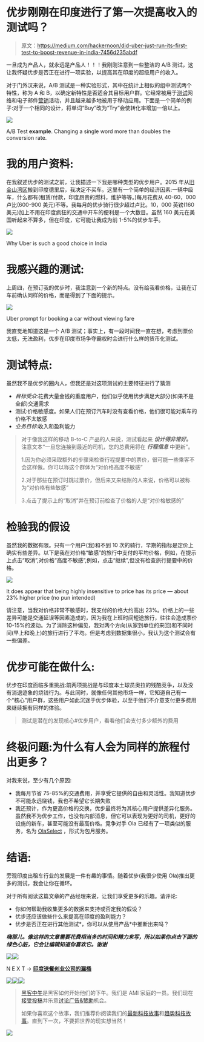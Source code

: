 # 优步刚刚在印度进行了第一次提高收入的测试吗？

> 原文：<https://medium.com/hackernoon/did-uber-just-run-its-first-test-to-boost-revenue-in-india-7456d235abdf>

一旦成为产品人，就永远是产品人！！！我刚刚注意到一些整洁的 A/B 测试，这让我怀疑优步是否正在进行一项实验，以提高其在印度的超级用户的收入。

对于门外汉来说，A/B 测试是一种实验形式，其中在统计上相似的组中测试两个特性，称为 A 和 B，以确定新特性是否适合其目标用户群。它经常被用于[测试](https://hackernoon.com/tagged/testing)网络和电子邮件[营销](https://hackernoon.com/tagged/marketing)活动，并且越来越多地被用于移动应用。下面是一个简单的例子:对于一个相同的设计，将单词“Buy”改为“Try”会使转化率增加一倍以上。

![](img/092b9497f89d190a188b2b2174a22559.png)

A/B Test **example**. Changing a single word more than doubles the conversion rate.

# **我的用户资料:**

在我叙述优步的测试之前，让我描述一下我是哪种类型的优步用户。2015 年从[旧金山湾区](https://en.wikipedia.org/wiki/San_Francisco_Bay_Area)搬到印度德里后，我决定不买车。这里有一个简单的经济因素:一辆中级车，什么都有(租赁/付款，印度昂贵的燃料，维护等等。)每月花费从 40-60，000 卢比(600-900 美元)不等。我每月的优步骑行很少超过卢比。10，000 英镑(160 美元)加上不用在印度疯狂的交通中开车的便利是一个大数目。虽然 160 美元在美国听起来不算多，但在印度，它可能让我成为前 1-5%的优步车手。

![](img/51cdc0f75fdd706e64404609dc16ec05.png)

Why Uber is such a good choice in India

# **我感兴趣的测试:**

上周四，在预订我的优步时，我注意到一个新的特点。没有给我看价格，让我在订车前确认同样的价格，而是得到了下面的提示。

![](img/75bffcf8110916834ca65f3d9641fa39.png)

Uber prompt for booking a car without viewing fare

我直觉地知道这是一个 A/B 测试；事实上，有一段时间我一直在想，考虑到票价太低，无法盈利，优步在印度市场争夺霸权时会进行什么样的货币化测试。

# **测试特点:**

虽然我不是优步的圈内人，但我还是对这项测试的主要特征进行了猜测

*   *目标受众*:花费大量金钱的重度用户，他们似乎使用优步满足大部分(如果不是全部)交通需求
*   测试:价格敏感度。如果人们在预订汽车时没有查看价格，他们很可能对乘车的价格不太敏感
*   *业务目标*:收入和盈利能力

> 对于像我这样的移动 B-to-C 产品的人来说，测试看起来 ***设计得非常好。*** 注意文本“一旦您连接到最近的司机，您的总费用将在 ***行程信息*** 中更新”。
> 
> 1.因为你必须采取额外的步骤来检查行程提要中的票价，很可能一些乘客不会这样做。你可以称这个群体为“对价格高度不敏感”
> 
> 2.对于那些在预订时跳过票价，但后来又来结账的人来说，价格可以被称为“对价格有些敏感”
> 
> 3.点击了提示上的“取消”并在预订前检查了价格的人是“对价格敏感的”

# **检验我的假设**

虽然我的数据有限。只有一个用户(我)和不到 10 次的骑行，早期的指标是定价上确实有些差异。以下是我在对价格“敏感”的旅行中支付的平均价格，例如，在提示上点击“取消”,对价格“高度不敏感”,例如，点击“继续”,但没有检查旅行提要中的价格。

![](img/ae3f9c3c0773cb02dc66c527cea8d65c.png)

It does appear that being highly insensitive to price has its price — about 23% higher price (no pun intended)

请注意，当我对价格非常不敏感时，我支付的价格大约高出 23%。价格上的一些差异可能是交通延误等因素造成的，因为我在上班时间短途旅行，往往会造成票价 10-15%的波动。为了消除这种偏见，我对两个方向(从家到单位的来回)和不同时间(早上和晚上)的旅行进行了平均。但是考虑到数据集很小，我认为这个测试会有一些偏差。

# **优步可能在做什么:**

优步在印度面临多重挑战:前两项挑战是与印度本土球员奥拉的残酷竞争，以及没有消退迹象的烧钱行为。与此同时，就像任何其他市场一样，它知道自己有一个“核心”用户群，这些用户如此沉迷于优步体验，以至于他们不介意支付更多费用来继续拥有同样的体验。

> 测试是潜在的发现核心#优步用户，看看他们会支付多少额外的费用

# 终极问题:为什么有人会为同样的旅程付出更多？

对我来说，至少有几个原因:

*   我每月节省 75-85%的交通费用，并享受它提供的自由和灵活性。我知道优步不可能永远烧钱，我也不希望它长期失败
*   我还预计，作为更高价格的交换，优步最终将为其核心用户提供差异化服务。虽然我不为优步工作，也没有内部消息，但它可以表现为更好的司机，更好的设施的新车，甚至可能没有最高价格。竞争对手 Ola 已经有了一项类似的服务，名为 [OlaSelect](https://www.olacabs.com/olaSelect) ，形式为包月服务。

# 结语:

旁观印度出租车行业的发展是一件有趣的事情。随着优步(我很少使用 Ola)推出更多的测试，我会让你在循环。

对于所有阅读这篇文章的产品经理来说，让我们享受更多的乐趣。请评论:

*   你如何帮助我收集更多的数据来支持或否定我的假设？
*   优步还应该做些什么来提高在印度的盈利能力？
*   优步是否正在进行其他测试*，你可以从使用产品*中推断出来吗？

***嗨那儿。像这样的文章需要花费相当多的时间和精力来写，所以如果你点击下面的绿色心脏，它会让编辑知道你喜欢它。谢谢***

[![](img/5e4422efef716a9cda206d3c9a542c05.png)](https://www.facebook.com/santanu2)[![](img/552d91b5e6ca730f2476757203884708.png)](https://twitter.com/SantanuB01)

N E X T → [**印度送餐创业公司的漏桶**](/@SantanuB/the-leaky-bucket-of-indian-food-delivery-start-ups-2eb1792e890c)

[![](img/50ef4044ecd4e250b5d50f368b775d38.png)](http://bit.ly/HackernoonFB)[![](img/979d9a46439d5aebbdcdca574e21dc81.png)](https://goo.gl/k7XYbx)[![](img/2930ba6bd2c12218fdbbf7e02c8746ff.png)](https://goo.gl/4ofytp)

> [黑客中午](http://bit.ly/Hackernoon)是黑客如何开始他们的下午。我们是 AMI 家庭的一员。我们现在[接受投稿](http://bit.ly/hackernoonsubmission)并乐意[讨论广告&赞助](mailto:partners@amipublications.com)机会。
> 
> 如果你喜欢这个故事，我们推荐你阅读我们的[最新科技故事](http://bit.ly/hackernoonlatestt)和[趋势科技故事](https://hackernoon.com/trending)。直到下一次，不要把世界的现实想当然！

![](img/be0ca55ba73a573dce11effb2ee80d56.png)